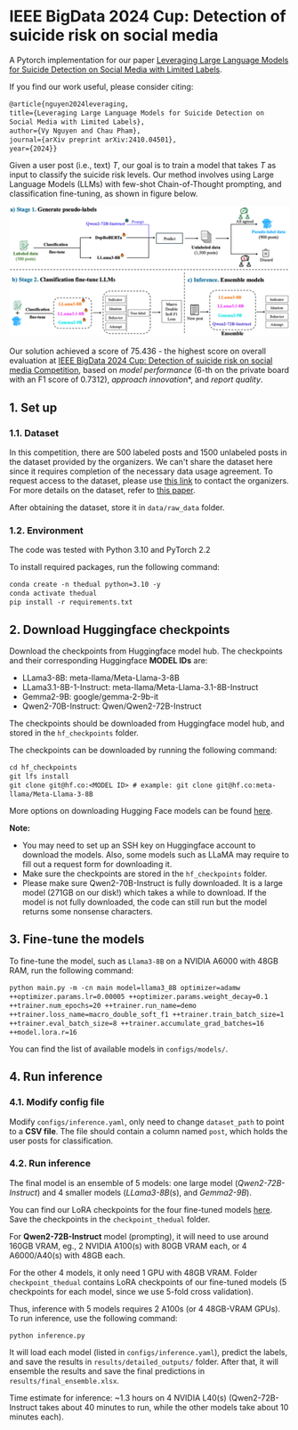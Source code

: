 # IEEE BigData 2024 Cup: Detection of suicide risk on social media

A Pytorch implementation for our paper [Leveraging Large Language Models for Suicide Detection on Social Media with Limited Labels](https://arxiv.org/pdf/2410.04501).


If you find our work useful, please consider citing:
```
@article{nguyen2024leveraging,
title={Leveraging Large Language Models for Suicide Detection on Social Media with Limited Labels},
author={Vy Nguyen and Chau Pham},
journal={arXiv preprint arXiv:2410.04501},
year={2024}}
```

Given a user post (i.e., text) *T*, our goal is to train a model that takes *T* as input to classify the suicide risk levels. Our method involves using Large Language Models (LLMs) with few-shot Chain-of-Thought prompting, and classification fine-tuning, as shown in figure below.


![alt text](https://raw.githubusercontent.com/khanhvynguyen/Suicide_Detection_LLMs/main/assets/overview.png?token=GHSAT0AAAAAACQNCCFPLFBRYPQDKELWAGYSZQLNYNQ)


Our solution achieved a score of 75.436 - the highest score on overall evaluation at [IEEE BigData 2024 Cup: Detection of suicide risk on social media Competition](https://competitionpolyu.github.io/), based on
*model performance* (6-th on the private board with an F1 score of 0.7312), *approach innovatio*n*, and *report quality*.





## 1. Set up 
### 1.1. Dataset

In this competition, there are 500 labeled posts and 1500 unlabeled posts in the dataset provided by the organizers. We can't share the dataset here since it requires completion of the necessary data usage agreement. To request access to the dataset, please use [this link](https://github.com/AlexLee01/Suicide-Triggers-and-Risk-Dataset) to contact the organizers. For more details on the dataset, refer to [this paper](https://www.hkie.org.hk/hkietransactions/upload/2022-12-09/THIE-2022-0031.pdf).

 After obtaining the dataset, store it in `data/raw_data` folder.


### 1.2. Environment
The code was tested with Python 3.10 and PyTorch 2.2

To install required packages, run the following command:

```
conda create -n thedual python=3.10 -y
conda activate thedual
pip install -r requirements.txt
```

## 2. Download Huggingface checkpoints
Download the checkpoints from Huggingface model hub. The checkpoints and their corresponding Huggingface **MODEL IDs** are:

- LLama3-8B: meta-llama/Meta-Llama-3-8B
- LLama3.1-8B-1-Instruct: meta-llama/Meta-Llama-3.1-8B-Instruct
- Gemma2-9B: google/gemma-2-9b-it
- Qwen2-70B-Instruct: Qwen/Qwen2-72B-Instruct

The checkpoints should be downloaded from Huggingface model hub, and stored in the `hf_checkpoints` folder.

The checkpoints can be downloaded by running the following command:

```
cd hf_checkpoints
git lfs install
git clone git@hf.co:<MODEL ID> # example: git clone git@hf.co:meta-llama/Meta-Llama-3-8B
```

More options on downloading Hugging Face models can be found [here](https://huggingface.co/docs/hub/en/models-downloading).

**Note:** 
- You may need to set up an SSH key on Huggingface account to download the models. Also, some models such as LLaMA may require to fill out a request form for downloading it.
- Make sure the checkpoints are stored in the `hf_checkpoints` folder.
- Please make sure Qwen2-70B-Instruct is fully downloaded. It is a large model (271GB on our disk!) which takes a while to download. If the model is not fully downloaded, the code can still run but the model returns some nonsense characters.



## 3. Fine-tune the models

To fine-tune the model, such as `Llama3-8B` on a NVIDIA A6000 with 48GB RAM, run the following command:

```
python main.py -m -cn main model=llama3_8B optimizer=adamw ++optimizer.params.lr=0.00005 ++optimizer.params.weight_decay=0.1 ++trainer.num_epochs=20 ++trainer.run_name=demo ++trainer.loss_name=macro_double_soft_f1 ++trainer.train_batch_size=1 ++trainer.eval_batch_size=8 ++trainer.accumulate_grad_batches=16 ++model.lora.r=16
```

You can find the list of available models in `configs/models/`. 

## 4. Run inference
### 4.1. Modify config file
Modify `configs/inference.yaml`, only need to change `dataset_path` to point to a **CSV file**. The file should contain a column named `post`, which holds the user posts for classification.



### 4.2. Run inference
The final model is an ensemble of 5 models: one large model (*Qwen2-72B-Instruct*) and 4 smaller models (*LLama3-8B*(s), and *Gemma2-9B*).

You can find our LoRA checkpoints for the four fine-tuned models [here](https://drive.google.com/drive/folders/1RYWH1vgRl5DsvzZgjnLsLUJGBO1pzLxs?usp=sharing). Save the checkpoints in the `checkpoint_thedual` folder.

For **Qwen2-72B-Instruct** model (prompting), it will need to use around 160GB VRAM, eg., 2 NVIDIA A100(s) with 80GB VRAM each, or 4 A6000/A40(s) with 48GB each. 

For the other 4 models, it only need 1 GPU with 48GB VRAM. Folder `checkpoint_thedual` contains LoRA checkpoints of our fine-tuned models (5 checkpoints for each model, since we use 5-fold cross validation).

Thus, inference with 5 models requires 2 A100s (or 4 48GB-VRAM GPUs). 
To run inference, use the following command:

```
python inference.py
```

It will load each model (listed in `configs/inference.yaml`), predict the labels, and save the results in `results/detailed_outputs/` folder. After that, it will ensemble the results and save the final predictions in `results/final_ensemble.xlsx`.


Time estimate for inference: ~1.3 hours on 4 NVIDIA L40(s) (Qwen2-72B-Instruct takes about 40 minutes to run, while the other models take about 10 minutes each).

